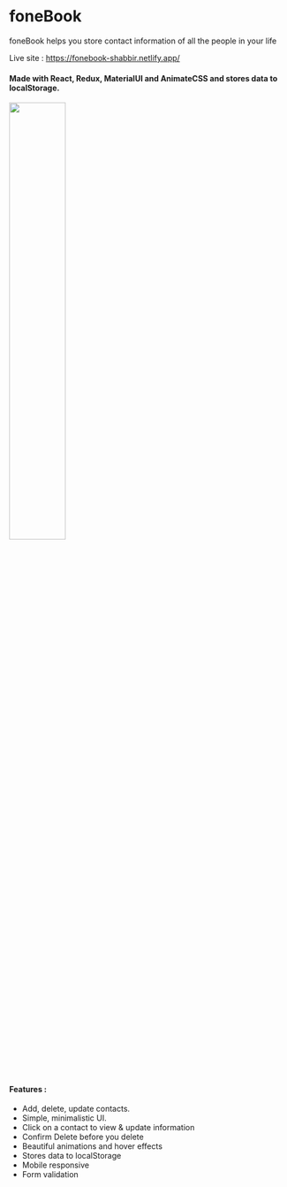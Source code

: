 # foneBook
foneBook helps you store contact information of all the people in your life

Live site : https://fonebook-shabbir.netlify.app/

#### Made with React, Redux, MaterialUI and AnimateCSS and stores data to localStorage. ####

<img src="https://user-images.githubusercontent.com/115451412/230276865-22e91736-66c7-405f-ac11-a0607708e34d.png" width="45%"></img> 

#### Features : #####

* Add, delete, update contacts.
* Simple, minimalistic UI.
* Click on a contact to view & update information
* Confirm Delete before you delete
* Beautiful animations and hover effects
* Stores data to localStorage
* Mobile responsive
* Form validation


